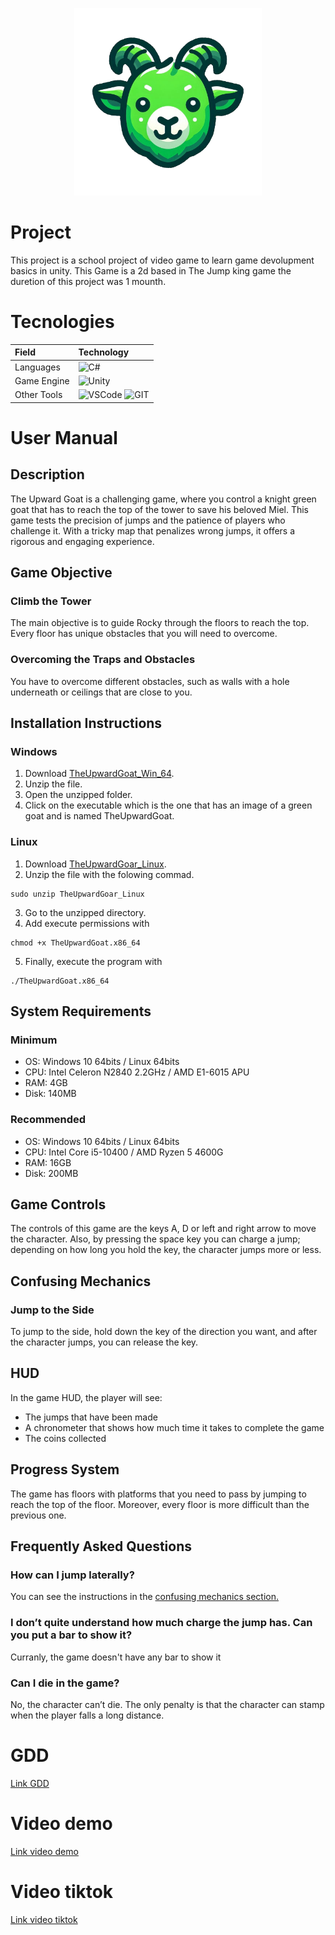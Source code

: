 <p align="center">
  <img src="./goat.png" width="300" height="300"/>
</p>

# Project
This project is a school project of video game to learn game devolupment basics in unity.
This Game is a 2d based in The Jump king game the duretion of this project was 1 mounth.

# Tecnologies

| Field          | Technology          |
|:---------------|:--------------------|
| Languages      | ![C#](https://img.shields.io/badge/C%23-239120?style=for-the-badge&logo=c-sharp&logoColor=white)|
| Game Engine    | ![Unity](https://img.shields.io/badge/Unity-100000?style=for-the-badge&logo=unity&logoColor=white)|
| Other Tools    | ![VSCode](https://img.shields.io/badge/Visual_Studio_Code-0078D4?style=for-the-badge&logo=visual%20studio%20code&logoColor=white) ![GIT](https://img.shields.io/badge/GIT-E44C30?style=for-the-badge&logo=git&logoColor=white)|

# User Manual
## Description
The Upward Goat is a challenging game, where you control a knight green goat that has to reach the top of the tower to save his beloved Miel. This game tests the precision of jumps and the patience of players who challenge it. With a tricky map that penalizes wrong jumps, it offers a rigorous and engaging experience.

## Game Objective
### Climb the Tower
The main objective is to guide Rocky through the floors to reach the top. Every floor has unique obstacles that you will need to overcome.

### Overcoming the Traps and Obstacles
You have to overcome different obstacles, such as walls with a hole underneath or ceilings that are close to you.

## Installation Instructions
### Windows
1. Download [TheUpwardGoat_Win_64](https://github.com/javier-morante/the-upward-goat/releases/download/TheUpwardGoat/TheUpwardGoat_Win_64.zip).
2. Unzip the file.
3. Open the unzipped folder.
4. Click on the executable which is the one that has an image of a green goat and is named TheUpwardGoat.

### Linux
1. Download [TheUpwardGoar_Linux](https://github.com/javier-morante/the-upward-goat/releases/download/TheUpwardGoat/TheUpwardGoar_Linux.zip).
2. Unzip the file with the folowing commad.
```
sudo unzip TheUpwardGoar_Linux
```
3. Go to the unzipped directory.
4. Add execute permissions with 
```
chmod +x TheUpwardGoat.x86_64
```
5. Finally, execute the program with
```
./TheUpwardGoat.x86_64
```

## System Requirements
### Minimum
- OS: Windows 10 64bits / Linux 64bits
- CPU: Intel Celeron N2840 2.2GHz / AMD E1-6015 APU
- RAM: 4GB
- Disk: 140MB

### Recommended
- OS: Windows 10 64bits / Linux 64bits
- CPU: Intel Core i5-10400 / AMD Ryzen 5 4600G
- RAM: 16GB
- Disk: 200MB

## Game Controls
The controls of this game are the keys A, D or left and right arrow to move the character. Also, by pressing the space key you can charge a jump; depending on how long you hold the key, the character jumps more or less.

## Confusing Mechanics
### Jump to the Side
To jump to the side, hold down the key of the direction you want, and after the character jumps, you can release the key.

## HUD
In the game HUD, the player will see:
- The jumps that have been made
- A chronometer that shows how much time it takes to complete the game
- The coins collected

## Progress System
The game has floors with platforms that you need to pass by jumping to reach the top of the floor. Moreover, every floor is more difficult than the previous one.

## Frequently Asked Questions
### How can I jump laterally?
You can see the instructions in the [confusing mechanics section.](#confusing-mechanics)

### I don’t quite understand how much charge the jump has. Can you put a bar to show it?
Curranly, the game doesn't have any bar to show it  

### Can I die in the game?
No, the character can’t die. The only penalty is that the character can stamp when the player falls a long distance.

# GDD
[Link GDD](https://docs.google.com/document/d/1VgxxuCSvGCzWxDun1XQHxuMfqwQwTTqKOMc0vwYH7Eg/edit?usp=sharing)

# Video demo
[Link video demo](https://drive.google.com/file/d/1s2VScJIoUy60GaVnfBrTmXpZqdVbl_t3/view?usp=sharing)

# Video tiktok

[Link video tiktok](https://www.tiktok.com/@jaververde/video/7375657551469317409)

